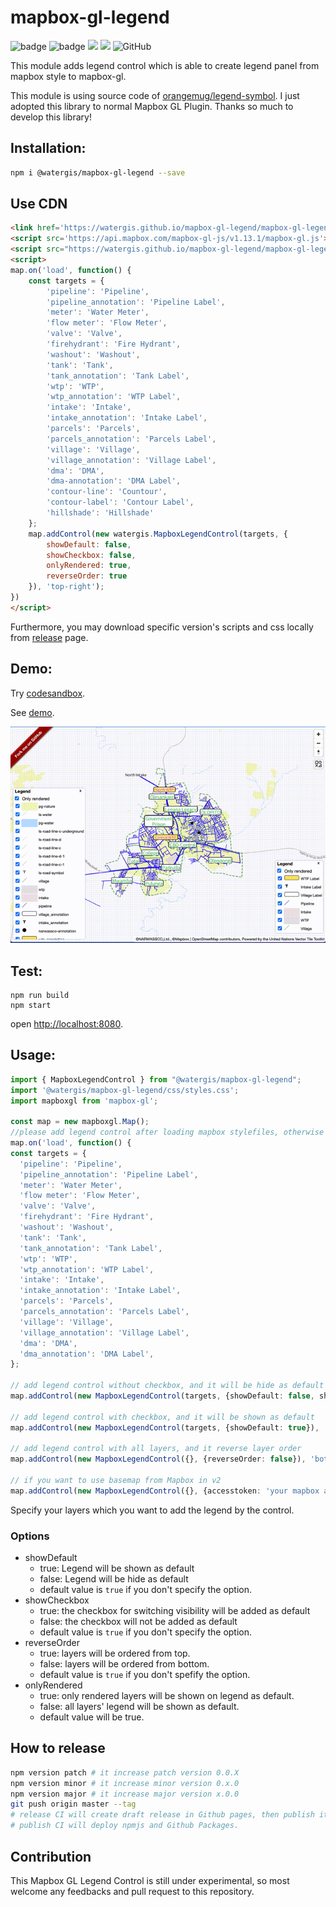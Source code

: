 # mapbox-gl-legend
![badge](https://github.com/watergis/mapbox-gl-legend/workflows/build/badge.svg)
![badge](https://github.com/watergis/mapbox-gl-legend/workflows/deploy%20gh-pages/badge.svg)
![](https://github.com/watergis/mapbox-gl-legend/workflows/Release%20Draft/badge.svg)
![](https://github.com/watergis/mapbox-gl-legend/workflows/Node.js%20Package/badge.svg)
![GitHub](https://img.shields.io/github/license/watergis/mapbox-gl-legend)

This module adds legend control which is able to create legend panel from mapbox style to mapbox-gl.

This module is using source code of [orangemug/legend-symbol](https://github.com/orangemug/legend-symbol). I just adopted this library to normal Mapbox GL Plugin. Thanks so much to develop this library!

## Installation:

```bash
npm i @watergis/mapbox-gl-legend --save
```

## Use CDN

```html
<link href='https://watergis.github.io/mapbox-gl-legend/mapbox-gl-legend.css' rel='stylesheet' />
<script src='https://api.mapbox.com/mapbox-gl-js/v1.13.1/mapbox-gl.js'></script>
<script src="https://watergis.github.io/mapbox-gl-legend/mapbox-gl-legend.js"></script>
<script>
map.on('load', function() {
    const targets = {
        'pipeline': 'Pipeline',
        'pipeline_annotation': 'Pipeline Label', 
        'meter': 'Water Meter',
        'flow meter': 'Flow Meter', 
        'valve': 'Valve', 
        'firehydrant': 'Fire Hydrant', 
        'washout': 'Washout',
        'tank': 'Tank', 
        'tank_annotation': 'Tank Label', 
        'wtp': 'WTP', 
        'wtp_annotation': 'WTP Label', 
        'intake': 'Intake', 
        'intake_annotation': 'Intake Label', 
        'parcels': 'Parcels', 
        'parcels_annotation': 'Parcels Label', 
        'village': 'Village', 
        'village_annotation': 'Village Label', 
        'dma': 'DMA',
        'dma-annotation': 'DMA Label', 
        'contour-line': 'Countour',
        'contour-label': 'Contour Label',
        'hillshade': 'Hillshade'
    };
    map.addControl(new watergis.MapboxLegendControl(targets, {
        showDefault: false, 
        showCheckbox: false, 
        onlyRendered: true,
        reverseOrder: true
    }), 'top-right');
})
</script>
```

Furthermore, you may download specific version's scripts and css locally from [release](https://github.com/watergis/mapbox-gl-export/releases) page.

## Demo:

Try [codesandbox](https://codesandbox.io/s/mapbox-gl-legend-0x6f0).

See [demo](https://watergis.github.io/mapbox-gl-legend/#12/-1.08551/35.87063).

![demo.gif](./demo.gif)

## Test:

```
npm run build
npm start
```

open [http://localhost:8080](http://localhost:8080).

## Usage:

```ts
import { MapboxLegendControl } from "@watergis/mapbox-gl-legend";
import '@watergis/mapbox-gl-legend/css/styles.css';
import mapboxgl from 'mapbox-gl';

const map = new mapboxgl.Map();
//please add legend control after loading mapbox stylefiles, otherwise it causes errors...
map.on('load', function() {
const targets = {
  'pipeline': 'Pipeline',
  'pipeline_annotation': 'Pipeline Label', 
  'meter': 'Water Meter',
  'flow meter': 'Flow Meter', 
  'valve': 'Valve', 
  'firehydrant': 'Fire Hydrant', 
  'washout': 'Washout',
  'tank': 'Tank', 
  'tank_annotation': 'Tank Label', 
  'wtp': 'WTP', 
  'wtp_annotation': 'WTP Label', 
  'intake': 'Intake', 
  'intake_annotation': 'Intake Label', 
  'parcels': 'Parcels', 
  'parcels_annotation': 'Parcels Label', 
  'village': 'Village', 
  'village_annotation': 'Village Label', 
  'dma': 'DMA',
  'dma_annotation': 'DMA Label', 
};

// add legend control without checkbox, and it will be hide as default
map.addControl(new MapboxLegendControl(targets, {showDefault: false, showCheckbox: false, onlyRendered: false }), 'top-right');

// add legend control with checkbox, and it will be shown as default
map.addControl(new MapboxLegendControl(targets, {showDefault: true}), 'bottom-right');

// add legend control with all layers, and it reverse layer order
map.addControl(new MapboxLegendControl({}, {reverseOrder: false}), 'bottom-left');

// if you want to use basemap from Mapbox in v2
map.addControl(new MapboxLegendControl({}, {accesstoken: 'your mapbox accesstoken'}));
```

Specify your layers which you want to add the legend by the control.

### Options
- showDefault
  - true: Legend will be shown as default
  - false: Legend will be hide as default
  - default value is `true` if you don't specify the option.
- showCheckbox
  - true: the checkbox for switching visibility will be added as default
  - false: the checkbox will not be added as default
  - default value is `true` if you don't specify the option.
- reverseOrder
  - true: layers will be ordered from top. 
  - false: layers will be ordered from bottom. 
  - default value is `true` if you don't spefify the option.
- onlyRendered
  - true: only rendered layers will be shown on legend as default. 
  - false: all layers' legend will be shown as default. 
  - default value will be true.

## How to release

```zsh
npm version patch # it increase patch version 0.0.X
npm version minor # it increase minor version 0.x.0
npm version major # it increase major version x.0.0
git push origin master --tag
# release CI will create draft release in Github pages, then publish it if it is ready.
# publish CI will deploy npmjs and Github Packages.
```

## Contribution

This Mapbox GL Legend Control is still under experimental, so most welcome any feedbacks and pull request to this repository.
